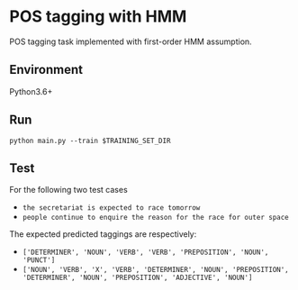 # POS tagging with HMM

POS tagging task implemented with first-order HMM assumption.

## Environment
Python3.6+

## Run
```
python main.py --train $TRAINING_SET_DIR
```

## Test
For the following two test cases
* `the secretariat is expected to race tomorrow`
* `people continue to enquire the reason for the race for outer space`

The expected predicted taggings are respectively:
* `['DETERMINER', 'NOUN', 'VERB', 'VERB', 'PREPOSITION', 'NOUN', 'PUNCT']`
* `['NOUN', 'VERB', 'X', 'VERB', 'DETERMINER', 'NOUN', 'PREPOSITION', 'DETERMINER', 'NOUN', 'PREPOSITION', 'ADJECTIVE', 'NOUN']`
